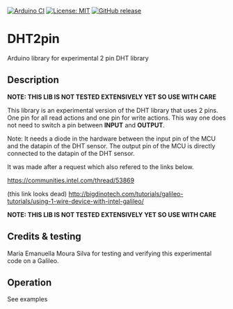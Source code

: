 
[![Arduino CI](https://github.com/RobTillaart/DHT2pin/workflows/Arduino%20CI/badge.svg)](https://github.com/marketplace/actions/arduino_ci)
[![License: MIT](https://img.shields.io/badge/license-MIT-green.svg)](https://github.com/RobTillaart/DHT2pin/blob/master/LICENSE)
[![GitHub release](https://img.shields.io/github/release/RobTillaart/DHT2pin.svg?maxAge=3600)](https://github.com/RobTillaart/DHT2pin/releases)


# DHT2pin

Arduino library for experimental 2 pin DHT library

## Description

**NOTE: THIS LIB IS NOT TESTED EXTENSIVELY YET SO USE WITH CARE**

This library is an experimental version of the DHT library that uses 2 pins.
One pin for all read actions and one pin for write actions. This way one does
not need to switch a pin between **INPUT** and **OUTPUT**.

Note: It needs a diode in the hardware between the input pin of the MCU 
and the datapin of the DHT sensor. 
The output pin of the MCU is directly connected to the datapin of the DHT sensor. 

It was made after a request which also refered to the links below.

https://communities.intel.com/thread/53869

(this link looks dead)
http://bigdinotech.com/tutorials/galileo-tutorials/using-1-wire-device-with-intel-galileo/


**NOTE: THIS LIB IS NOT TESTED EXTENSIVELY YET SO USE WITH CARE**

## Credits & testing

Maria Emanuella Moura Silva for testing and verifying this experimental 
code on a Galileo.

## Operation

See examples

